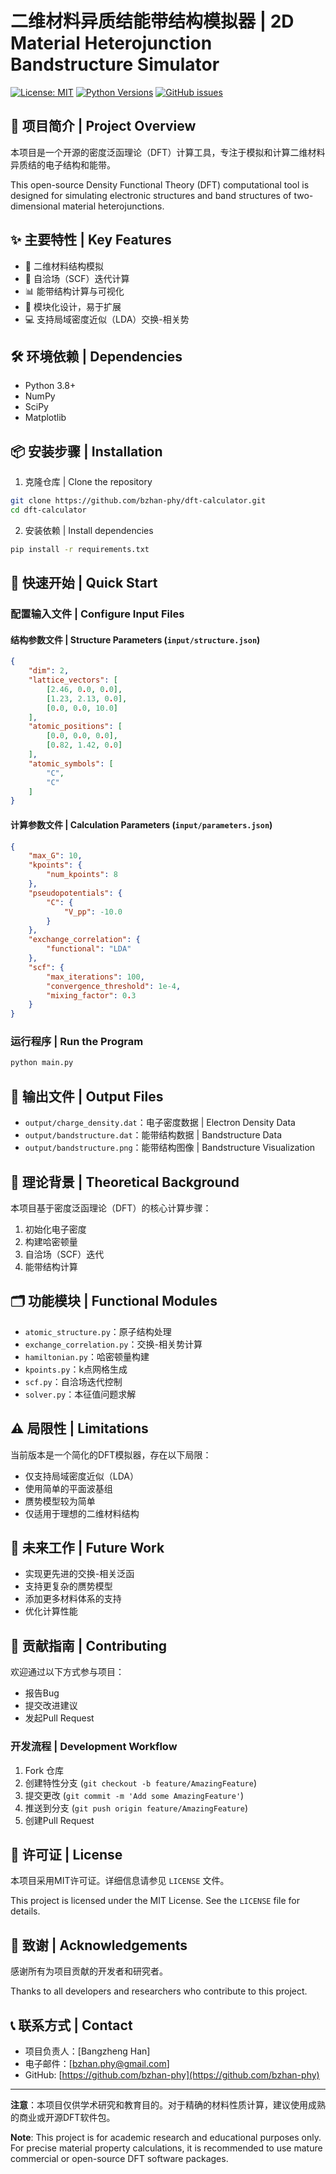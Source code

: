 # 二维材料异质结能带结构模拟器 | 2D Material Heterojunction Bandstructure Simulator

[![License: MIT](https://img.shields.io/badge/License-MIT-yellow.svg)](https://opensource.org/licenses/MIT)
[![Python Versions](https://img.shields.io/badge/Python-3.8%20%7C%203.9%20%7C%203.10-blue)](https://www.python.org/)
[![GitHub issues](https://img.shields.io/github/issues/bzhan-phy/dft-calculator)](https://github.com/bzhan-phy/dft-calculator/issues)


## 🌟 项目简介 | Project Overview

本项目是一个开源的密度泛函理论（DFT）计算工具，专注于模拟和计算二维材料异质结的电子结构和能带。

This open-source Density Functional Theory (DFT) computational tool is designed for simulating electronic structures and band structures of two-dimensional material heterojunctions.

## ✨ 主要特性 | Key Features

- 🔬 二维材料结构模拟
- 🧮 自洽场（SCF）迭代计算
- 📊 能带结构计算与可视化
- 🧩 模块化设计，易于扩展
- 💻 支持局域密度近似（LDA）交换-相关势

## 🛠 环境依赖 | Dependencies

- Python 3.8+
- NumPy
- SciPy
- Matplotlib

## 📦 安装步骤 | Installation

1. 克隆仓库 | Clone the repository
```bash
git clone https://github.com/bzhan-phy/dft-calculator.git
cd dft-calculator
```

2. 安装依赖 | Install dependencies
```bash
pip install -r requirements.txt
```

## 🚀 快速开始 | Quick Start

### 配置输入文件 | Configure Input Files

#### 结构参数文件 | Structure Parameters (`input/structure.json`)

```json
{
    "dim": 2,
    "lattice_vectors": [
        [2.46, 0.0, 0.0],
        [1.23, 2.13, 0.0],
        [0.0, 0.0, 10.0]
    ],
    "atomic_positions": [
        [0.0, 0.0, 0.0],
        [0.82, 1.42, 0.0]
    ],
    "atomic_symbols": [
        "C",
        "C"
    ]
}
```

#### 计算参数文件 | Calculation Parameters (`input/parameters.json`)

```json
{
    "max_G": 10,
    "kpoints": {
        "num_kpoints": 8
    },
    "pseudopotentials": {
        "C": {
            "V_pp": -10.0  
        }
    },
    "exchange_correlation": {
        "functional": "LDA"
    },
    "scf": {
        "max_iterations": 100,
        "convergence_threshold": 1e-4,
        "mixing_factor": 0.3
    }
}
```

### 运行程序 | Run the Program

```bash
python main.py
```

## 📂 输出文件 | Output Files

- `output/charge_density.dat`：电子密度数据 | Electron Density Data
- `output/bandstructure.dat`：能带结构数据 | Bandstructure Data
- `output/bandstructure.png`：能带结构图像 | Bandstructure Visualization

## 🧠 理论背景 | Theoretical Background

本项目基于密度泛函理论（DFT）的核心计算步骤：
1. 初始化电子密度
2. 构建哈密顿量
3. 自洽场（SCF）迭代
4. 能带结构计算

## 🗂 功能模块 | Functional Modules

- `atomic_structure.py`：原子结构处理
- `exchange_correlation.py`：交换-相关势计算
- `hamiltonian.py`：哈密顿量构建
- `kpoints.py`：k点网格生成
- `scf.py`：自洽场迭代控制
- `solver.py`：本征值问题求解

## ⚠️ 局限性 | Limitations

当前版本是一个简化的DFT模拟器，存在以下局限：
- 仅支持局域密度近似（LDA）
- 使用简单的平面波基组
- 赝势模型较为简单
- 仅适用于理想的二维材料结构

## 🔬 未来工作 | Future Work

- 实现更先进的交换-相关泛函
- 支持更复杂的赝势模型
- 添加更多材料体系的支持
- 优化计算性能

## 🤝 贡献指南 | Contributing

欢迎通过以下方式参与项目：
- 报告Bug
- 提交改进建议
- 发起Pull Request

### 开发流程 | Development Workflow

1. Fork 仓库
2. 创建特性分支 (`git checkout -b feature/AmazingFeature`)
3. 提交更改 (`git commit -m 'Add some AmazingFeature'`)
4. 推送到分支 (`git push origin feature/AmazingFeature`)
5. 创建Pull Request

## 📄 许可证 | License

本项目采用MIT许可证。详细信息请参见 `LICENSE` 文件。

This project is licensed under the MIT License. See the `LICENSE` file for details.


## 🙏 致谢 | Acknowledgements

感谢所有为项目贡献的开发者和研究者。

Thanks to all developers and researchers who contribute to this project.

## 📞 联系方式 | Contact

- 项目负责人：[Bangzheng Han]
- 电子邮件：[bzhan.phy@gmail.com]
- GitHub: [https://github.com/bzhan-phy](https://github.com/bzhan-phy)

---

**注意**：本项目仅供学术研究和教育目的。对于精确的材料性质计算，建议使用成熟的商业或开源DFT软件包。

**Note**: This project is for academic research and educational purposes only. For precise material property calculations, it is recommended to use mature commercial or open-source DFT software packages.